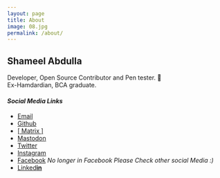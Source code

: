 ```yaml
---
layout: page
title: About
image: 08.jpg
permalink: /about/
---
```


## Shameel Abdulla
Developer, Open Source Contributor and Pen tester. 🖤   
Ex-Hamdardian, BCA graduate.    

#### *Social Media Links*
* [Email ](mailto:shameelabdullanp@disroot.org "Email id")    
* [Github](https://github.com/shameelabdullanp/ "Github")   
* [[ Matrix ]](@shameelabdulla:matrix.org "Matrix.org")   
* <a rel="me" href="https://mastodon.social/@shameelabdulla">Mastodon </a>
* [Twitter]( https://twitter.com/shameel_abdulla "Twitter")
* [Instagram]( https://www.instagram.com/abdulla_shameel/ "Instagram")
* [Facebook]( https://www.fb.com/shameel.abdulla.np/ "No longer in Facebook") *No longer in Facebook Please Check other social Media :)*    
* [Linked**in**](https://www.linkedin.com/in/shameel-abdulla-a49121147/ "Linkedin")
